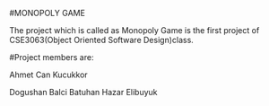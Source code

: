 #MONOPOLY GAME

The project which is called as Monopoly Game is the first project of CSE3063(Object Oriented Software Design)class.


#Project members are:

Ahmet Can Kucukkor

Dogushan Balci
Batuhan Hazar Elibuyuk